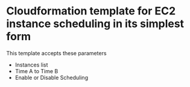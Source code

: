 # Cloudformation template for EC2 instance scheduling in its simplest form

This template accepts these parameters
 * Instances list
 * Time A to Time B
 * Enable or Disable Scheduling